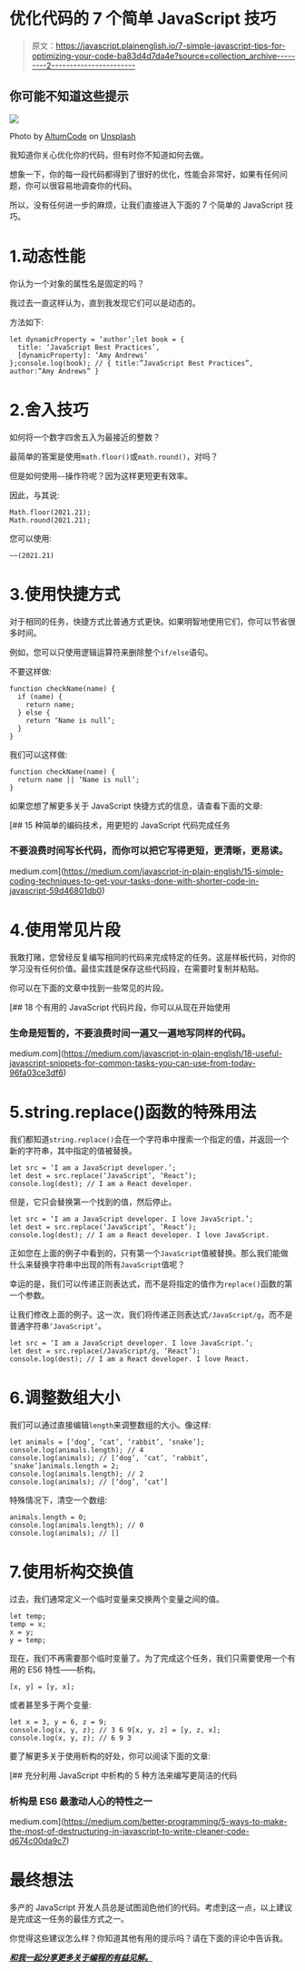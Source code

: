 # 优化代码的 7 个简单 JavaScript 技巧

> 原文：<https://javascript.plainenglish.io/7-simple-javascript-tips-for-optimizing-your-code-ba83d4d7da4e?source=collection_archive---------2----------------------->

## 你可能不知道这些提示

![](img/62fd255f51bbf367acd2e6e36cadb4ac.png)

Photo by [AltumCode](https://unsplash.com/@altumcode?utm_source=medium&utm_medium=referral) on [Unsplash](https://unsplash.com?utm_source=medium&utm_medium=referral)

我知道你关心优化你的代码，但有时你不知道如何去做。

想象一下，你的每一段代码都得到了很好的优化，性能会非常好，如果有任何问题，你可以很容易地调查你的代码。

所以，没有任何进一步的麻烦，让我们直接进入下面的 7 个简单的 JavaScript 技巧。

# 1.动态性能

你认为一个对象的属性名是固定的吗？

我过去一直这样认为，直到我发现它们可以是动态的。

方法如下:

```
let dynamicProperty = ‘author’;let book = {
  title: ‘JavaScript Best Practices’,
  [dynamicProperty]: ‘Amy Andrews’
};console.log(book); // { title:”JavaScript Best Practices”, author:”Amy Andrews” }
```

# 2.舍入技巧

如何将一个数字四舍五入为最接近的整数？

最简单的答案是使用`math.floor()`或`math.round()`，对吗？

但是如何使用`~~`操作符呢？因为这样更短更有效率。

因此，与其说:

```
Math.floor(2021.21);
Math.round(2021.21);
```

您可以使用:

```
~~(2021.21)
```

# 3.使用快捷方式

对于相同的任务，快捷方式比普通方式更快。如果明智地使用它们，你可以节省很多时间。

例如，您可以只使用逻辑运算符来删除整个`if/else`语句。

不要这样做:

```
function checkName(name) {
  if (name) {
    return name;
  } else {
    return ‘Name is null’;
  }
}
```

我们可以这样做:

```
function checkName(name) {
  return name || ‘Name is null’;
}
```

如果您想了解更多关于 JavaScript 快捷方式的信息，请查看下面的文章:

[](https://medium.com/javascript-in-plain-english/15-simple-coding-techniques-to-get-your-tasks-done-with-shorter-code-in-javascript-59d46801db0) [## 15 种简单的编码技术，用更短的 JavaScript 代码完成任务

### 不要浪费时间写长代码，而你可以把它写得更短，更清晰，更易读。

medium.com](https://medium.com/javascript-in-plain-english/15-simple-coding-techniques-to-get-your-tasks-done-with-shorter-code-in-javascript-59d46801db0) 

# 4.使用常见片段

我敢打赌，您曾经反复编写相同的代码来完成特定的任务。这是样板代码，对你的学习没有任何价值。最佳实践是保存这些代码段，在需要时复制并粘贴。

你可以在下面的文章中找到一些常见的片段。

[](https://medium.com/javascript-in-plain-english/18-useful-javascript-snippets-for-common-tasks-you-can-use-from-today-96fa03ce3df6) [## 18 个有用的 JavaScript 代码片段，你可以从现在开始使用

### 生命是短暂的，不要浪费时间一遍又一遍地写同样的代码。

medium.com](https://medium.com/javascript-in-plain-english/18-useful-javascript-snippets-for-common-tasks-you-can-use-from-today-96fa03ce3df6) 

# 5.string.replace()函数的特殊用法

我们都知道`string.replace()`会在一个字符串中搜索一个指定的值，并返回一个新的字符串，其中指定的值被替换。

```
let src = ‘I am a JavaScript developer.’;
let dest = src.replace(‘JavaScript’, ‘React’);
console.log(dest); // I am a React developer.
```

但是，它只会替换第一个找到的值，然后停止。

```
let src = ‘I am a JavaScript developer. I love JavaScript.’;
let dest = src.replace(‘JavaScript’, ‘React’);
console.log(dest); // I am a React developer. I love JavaScript.
```

正如您在上面的例子中看到的，只有第一个`JavaScript`值被替换。那么我们能做什么来替换字符串中出现的所有`JavaScript`值呢？

幸运的是，我们可以传递正则表达式，而不是将指定的值作为`replace()`函数的第一个参数。

让我们修改上面的例子。这一次，我们将传递正则表达式`/JavaScript/g`，而不是普通字符串`‘JavaScript’`。

```
let src = ‘I am a JavaScript developer. I love JavaScript.’;
let dest = src.replace(/JavaScript/g, ‘React’);
console.log(dest); // I am a React developer. I love React.
```

# 6.调整数组大小

我们可以通过直接编辑`length`来调整数组的大小。像这样:

```
let animals = [‘dog’, ‘cat’, ‘rabbit’, ‘snake’];
console.log(animals.length); // 4
console.log(animals); // [‘dog’, ‘cat’, ‘rabbit’, ‘snake’]animals.length = 2;
console.log(animals.length); // 2
console.log(animals); // [‘dog’, ‘cat’]
```

特殊情况下，清空一个数组:

```
animals.length = 0;
console.log(animals.length); // 0
console.log(animals); // []
```

# 7.使用析构交换值

过去，我们通常定义一个临时变量来交换两个变量之间的值。

```
let temp;
temp = x;
x = y;
y = temp;
```

现在，我们不再需要那个临时变量了。为了完成这个任务，我们只需要使用一个有用的 ES6 特性——析构。

```
[x, y] = [y, x];
```

或者甚至多于两个变量:

```
let x = 3, y = 6, z = 9;
console.log(x, y, z); // 3 6 9[x, y, z] = [y, z, x];
console.log(x, y, z); // 6 9 3
```

要了解更多关于使用析构的好处，你可以阅读下面的文章:

[](https://medium.com/better-programming/5-ways-to-make-the-most-of-destructuring-in-javascript-to-write-cleaner-code-d674c00da9c7) [## 充分利用 JavaScript 中析构的 5 种方法来编写更简洁的代码

### 析构是 ES6 最激动人心的特性之一

medium.com](https://medium.com/better-programming/5-ways-to-make-the-most-of-destructuring-in-javascript-to-write-cleaner-code-d674c00da9c7) 

# 最终想法

多产的 JavaScript 开发人员总是试图润色他们的代码。考虑到这一点，以上建议是完成这一任务的最佳方式之一。

你觉得这些建议怎么样？你知道其他有用的提示吗？请在下面的评论中告诉我。

[***和我一起分享更多关于编程的有益见解。***](https://bracketshack.substack.com/)
